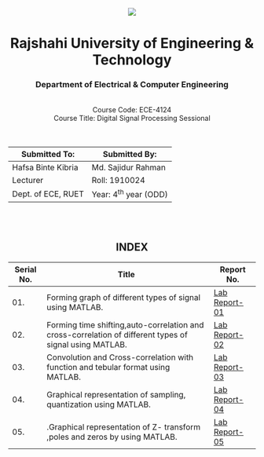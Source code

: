 
<div align="center">
<p align="center">
  <img src="https://github.com/labib1910024/ECE-4124_1910024/assets/87533597/188eb1a6-2d3b-4d71-acb1-0fe61006fd18">
</p>

<h1>Rajshahi University of Engineering & Technology</h1>

<h3 style="text-align: center;">Department of Electrical & Computer Engineering</h3>
</div>
<div align="center">
<br> 
  Course Code: ECE-4124


</br>
Course Title: Digital Signal Processing Sessional</br></br></br>
</div>
<div align="center">

| Submitted To:   | Submitted By: |
|-----------------|----------------|
| Hafsa Binte Kibria | Md. Sajidur Rahman |
| Lecturer | Roll: 1910024 |
| Dept. of ECE, RUET |  Year: 4<sup>th</sup> year (ODD) |         

</div>

<br><br> 

<div align="center">

## INDEX

<div align="center">

|Serial No.|Title|Report No.|
|------------|----------------|----------|
|01.|Forming graph of different types of signal using MATLAB. |[Lab Report-01](https://github.com/labib1910024/ECE-4124_1910024/blob/main/Lab_01.md)|
|02.|Forming time shifting,auto-correlation and cross-correlation of different types of signal using MATLAB.|[Lab Report-02](https://github.com/labib1910024/ECE-4124_1910024/blob/main/Lab_02.md)|
|03.|Convolution and Cross-correlation with function and tebular format using MATLAB.|[Lab Report-03](https://github.com/labib1910024/ECE-4124_1910024/blob/main/Lab_03.md)|
|04.|Graphical representation of sampling, quantization using MATLAB.|[Lab Report-04](https://github.com/labib1910024/ECE-4124_1910024/blob/main/Lab_04.md)|
|05.|.Graphical representation of Z- transform ,poles and zeros by using MATLAB.|[Lab Report-05](https://github.com/labib1910024/ECE-4124_1910024/blob/main/Lab_05.md)|





</div>

